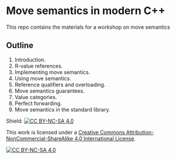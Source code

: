 # Move semantics in modern C++

This repo contains the materials for a workshop on move semantics

## Outline

1. Introduction.
2. R-value references.
3. Implementing move semantics.
4. Using move semantics.
5. Reference qualifiers and overloading.
6. Move semantics guarantees.
7. Value categories.
8. Perfect forwarding.
9. Move semantics in the standard library.


Shield: [![CC BY-NC-SA 4.0][cc-by-nc-sa-shield]][cc-by-nc-sa]

This work is licensed under a
[Creative Commons Attribution-NonCommercial-ShareAlike 4.0 International License][cc-by-nc-sa].

[![CC BY-NC-SA 4.0][cc-by-nc-sa-image]][cc-by-nc-sa]

[cc-by-nc-sa]: http://creativecommons.org/licenses/by-nc-sa/4.0/
[cc-by-nc-sa-image]: https://licensebuttons.net/l/by-nc-sa/4.0/88x31.png
[cc-by-nc-sa-shield]: https://img.shields.io/badge/License-CC%20BY--NC--SA%204.0-lightgrey.svg
